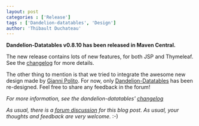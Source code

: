 ```yaml
---
layout: post
categories : ['Release']
tags : ['Dandelion-datatables', 'Design']
author: 'Thibault Duchateau'
---
```

**Dandelion-Datatables v0.8.10 has been released in Maven Central.**

The new release contains lots of new features, for both JSP and Thymeleaf. See the [changelog](/datatables/changelog.html) for more details. 

The other thing to mention is that we tried to integrate the awesome new design made by [Gianni Polito](/acknowledgments.html). For now, only [Dandelion-Datatables](/datatables) has been re-designed. Feel free to share any feedback in the forum! 

_For more information, see the dandelion-datatables' [changelog](/datatables/changelog.html)_

_As usual, there is a [forum discussion](http://dandelion-forum.48353.n6.nabble.com/Dandelion-Datatables-v0-8-10-has-been-released-td297.html) for this blog post. As usual, your thoughts and feedback are very welcome._ :-)
